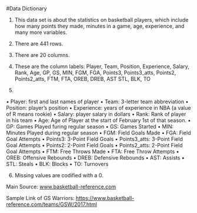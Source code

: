 #Data Dictionary

1) This data set is about the statistics on basketball players, which include how many points they made, minutes in a game, age, experience, and many more variables.

2) There are 441 rows.

3) There are 20 columns.

4) These are the column labels: Player, Team, Position, Experience, Salary, Rank, Age, GP, GS, MIN, FGM, FGA, Points3, Points3_atts, Points2, Points2_atts, FTM, FTA, OREB, DREB, AST STL, BLK, TO

5)
• Player: first and last names of player
• Team: 3-letter team abbreviation
• Position: player’s position
• Experience: years of experience in NBA (a value of R means rookie) 
• Salary: player salary in dollars
• Rank: Rank of player in his team
• Age: Age of Player at the start of February 1st of that season. 
• GP: Games Played furing regular season
• GS: Games Started
• MIN: Minutes Played during regular season
• FGM: Field Goals Made
• FGA: Field Goal Attempts
• Points3: 3-Point Field Goals
• Points3_atts: 3-Point Field Goal Attempts
• Points2: 2-Point Field Goals
• Points2_atts: 2-Point Field Goal Attempts
• FTM: Free Throws Made
• FTA: Free Throw Attempts
• OREB: Offensive Rebounds
• DREB: Defensive Rebounds
• AST: Assists
• STL: Steals
• BLK: Blocks
• TO: Turnovers

6) Missing values are codified with a 0. 

Main Source: www.basketball-reference.com

Sample Link of GS Warriors: https://www.basketball-reference.com/teams/GSW/2017.html

